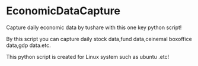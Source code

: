 # EconomicDataCapture
Capture daily economic data by tushare with this one key python script!

By this script you can capture daily stock data,fund data,ceinemal boxoffice data,gdp data.etc.

This python script is created for Linux system such as ubuntu .etc!
